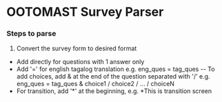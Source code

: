 # OOTOMAST Survey Parser

### Steps to parse
1. Convert the survey form to desired format
- Add directly for questions with 1 answer only
- Add '=' for english tagalog translation e.g. eng_ques = tag_ques
-- To add choices, add & at the end of the question separated with '/' e.g. eng_ques = tag_ques & choice1 / choice2 / ... / choiceN
- For transition, add '*' at the beginning, e.g. *This is transition screen
